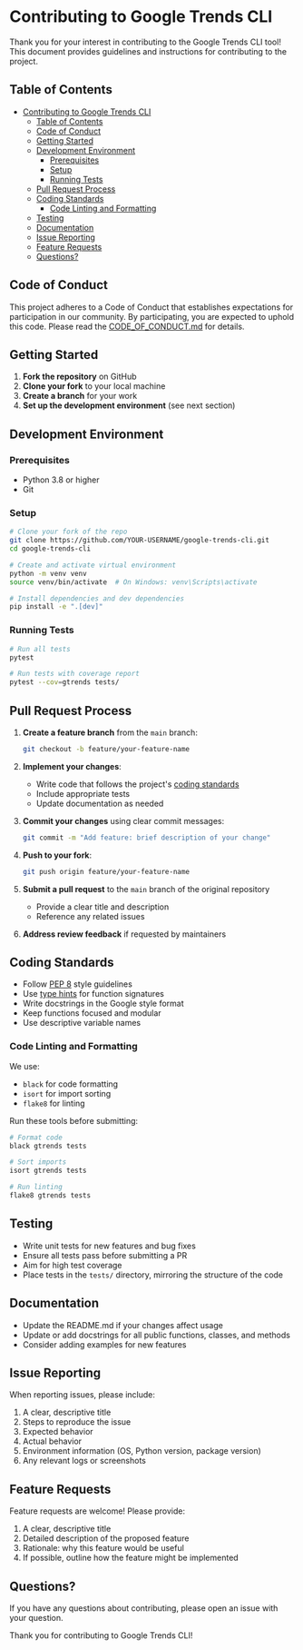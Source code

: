 # Contributing to Google Trends CLI

Thank you for your interest in contributing to the Google Trends CLI tool! This document provides guidelines and instructions for contributing to the project.

## Table of Contents

- [Contributing to Google Trends CLI](#contributing-to-google-trends-cli)
  - [Table of Contents](#table-of-contents)
  - [Code of Conduct](#code-of-conduct)
  - [Getting Started](#getting-started)
  - [Development Environment](#development-environment)
    - [Prerequisites](#prerequisites)
    - [Setup](#setup)
    - [Running Tests](#running-tests)
  - [Pull Request Process](#pull-request-process)
  - [Coding Standards](#coding-standards)
    - [Code Linting and Formatting](#code-linting-and-formatting)
  - [Testing](#testing)
  - [Documentation](#documentation)
  - [Issue Reporting](#issue-reporting)
  - [Feature Requests](#feature-requests)
  - [Questions?](#questions)

## Code of Conduct

This project adheres to a Code of Conduct that establishes expectations for participation in our community. By participating, you are expected to uphold this code. Please read the [CODE_OF_CONDUCT.md](CODE_OF_CONDUCT.md) for details.

## Getting Started

1. **Fork the repository** on GitHub
2. **Clone your fork** to your local machine
3. **Create a branch** for your work
4. **Set up the development environment** (see next section)

## Development Environment

### Prerequisites

- Python 3.8 or higher
- Git

### Setup

```bash
# Clone your fork of the repo
git clone https://github.com/YOUR-USERNAME/google-trends-cli.git
cd google-trends-cli

# Create and activate virtual environment
python -m venv venv
source venv/bin/activate  # On Windows: venv\Scripts\activate

# Install dependencies and dev dependencies
pip install -e ".[dev]"
```

### Running Tests

```bash
# Run all tests
pytest

# Run tests with coverage report
pytest --cov=gtrends tests/
```

## Pull Request Process

1. **Create a feature branch** from the `main` branch:
   ```bash
   git checkout -b feature/your-feature-name
   ```

2. **Implement your changes**:
   - Write code that follows the project's [coding standards](#coding-standards)
   - Include appropriate tests
   - Update documentation as needed

3. **Commit your changes** using clear commit messages:
   ```bash
   git commit -m "Add feature: brief description of your change"
   ```

4. **Push to your fork**:
   ```bash
   git push origin feature/your-feature-name
   ```

5. **Submit a pull request** to the `main` branch of the original repository
   - Provide a clear title and description
   - Reference any related issues

6. **Address review feedback** if requested by maintainers

## Coding Standards

- Follow [PEP 8](https://pep8.org/) style guidelines
- Use [type hints](https://docs.python.org/3/library/typing.html) for function signatures
- Write docstrings in the Google style format
- Keep functions focused and modular
- Use descriptive variable names

### Code Linting and Formatting

We use:
- `black` for code formatting
- `isort` for import sorting
- `flake8` for linting

Run these tools before submitting:

```bash
# Format code
black gtrends tests

# Sort imports
isort gtrends tests

# Run linting
flake8 gtrends tests
```

## Testing

- Write unit tests for new features and bug fixes
- Ensure all tests pass before submitting a PR
- Aim for high test coverage
- Place tests in the `tests/` directory, mirroring the structure of the code

## Documentation

- Update the README.md if your changes affect usage
- Update or add docstrings for all public functions, classes, and methods
- Consider adding examples for new features

## Issue Reporting

When reporting issues, please include:

1. A clear, descriptive title
2. Steps to reproduce the issue
3. Expected behavior
4. Actual behavior
5. Environment information (OS, Python version, package version)
6. Any relevant logs or screenshots

## Feature Requests

Feature requests are welcome! Please provide:

1. A clear, descriptive title
2. Detailed description of the proposed feature
3. Rationale: why this feature would be useful
4. If possible, outline how the feature might be implemented

## Questions?

If you have any questions about contributing, please open an issue with your question.

Thank you for contributing to Google Trends CLI!